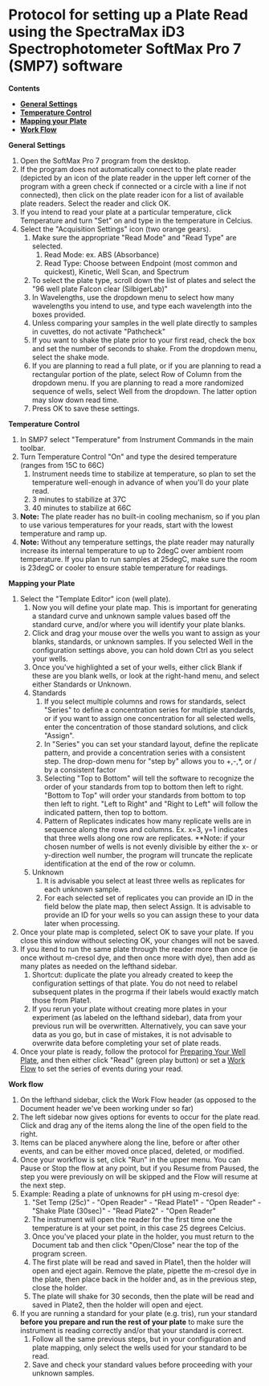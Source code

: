 # Protocol for setting up a Plate Read using the SpectraMax iD3 Spectrophotometer SoftMax Pro 7 (SMP7) software

**Contents**  
* [**General Settings**](#General_settings) 
* [**Temperature Control**](#Temperature_control)
* [**Mapping your Plate**](#Plate_map)  
* [**Work Flow**](#Work_flow)  

<a name=General_settings></a> **General Settings**  

1. Open the SoftMax Pro 7 program from the desktop.
1. If the program does not automatically connect to the plate reader (depicted by an icon of the plate reader in the upper left corner of the program with a green check if connected or a circle with a line if not connected), then click on the plate reader icon for a list of available plate readers.  Select the reader and click OK.
1. If you intend to read your plate at a particular temperature, click Temperature and turn "Set" on and type in the temperature in Celcius.
1. Select the "Acquisition Settings" icon (two orange gears).
    1. Make sure the appropriate "Read Mode" and "Read Type" are selected.
        1. Read Mode: ex. ABS (Absorbance)
        1. Read Type: Choose between Endpoint (most common and quickest), Kinetic, Well Scan, and Spectrum
    1. To select the plate type, scroll down the list of plates and select the "96 well plate Falcon clear (SilbigerLab)"
    1. In Wavelengths, use the dropdown menu to select how many wavelengths you intend to use, and type each wavelength into the boxes provided.
    1. Unless comparing your samples in the well plate directly to samples in cuvettes, do not activate "Pathcheck"
    1. If you want to shake the plate prior to your first read, check the box and set the number of seconds to shake.  From the dropdown menu, select the shake mode.
    1. If you are planning to read a full plate, or if you are planning to read a rectangular portion of the plate, select Row of Column from the dropdown menu.  If you are planning to read a more randomized sequence of wells, select Well from the dropdown.  The latter option may slow down read time.
    1. Press OK to save these settings.

<a name=Temperature_control></a> **Temperature Control**  
1. In SMP7 select "Temperature" from Instrument Commands in the main toolbar.
1. Turn Temperature Control "On" and type the desired temperature (ranges from 15C to 66C)
    1. Instrument needs time to stabilize at temperature, so plan to set the temperature well-enough in advance of when you'll do your plate read.
    1. 3 minutes to stabilize at 37C
    1. 40 minutes to stabilize at 66C
1. **Note:** The plate reader has no built-in cooling mechanism, so if you plan to use various temperatures for your reads, start with the lowest temperature and ramp up.
1. **Note:** Without any temperature settings, the plate reader may naturally increase its internal temperature to up to 2degC over ambient room temperature.  If you plan to run samples at 25degC, make sure the room is 23degC or cooler to ensure stable temperature for readings.

<a name=Plate_map></a> **Mapping your Plate**  

1. Select the "Template Editor" icon (well plate).
    1. Now you will define your plate map.  This is important for generating a standard curve and unknown sample values based off the standard curve, and/or where you will identify your plate blanks.
    1. Click and drag your mouse over the wells you want to assign as your blanks, standards, or unknown samples.  If you selected Well in the configuration settings above, you can hold down Ctrl as you select your wells.
    1. Once you've highlighted a set of your wells, either click Blank if these are you blank wells, or look at the right-hand menu, and select either Standards or Unknown.
    1. Standards
        1. If you select multiple columns and rows for standards, select "Series" to define a concentration series for multiple standards, or if you want to assign one concentration for all selected wells, enter the concentration of those standard solutions, and click "Assign".
        1. In "Series" you can set your standard layout, define the replicate pattern, and provide a concentration series with a consistent step.  The drop-down menu for "step by" allows you to +,-,*, or / by a consistent factor
        1. Selecting "Top to Bottom" will tell the software to recognize the order of your standards from top to bottom then left to right.  "Bottom to Top" will order your standards from bottom to top then left to right.  "Left to Right" and "Right to Left" will follow the indicated pattern, then top to bottom.
        1. Pattern of Replicates indicates how many replicate wells are in sequence along the rows and columns.  Ex. x=3, y=1 indicates that three wells along one row are replicates. **Note: if your chosen number of wells is not evenly divisible by either the x- or y-direction well number, the program will truncate the replicate identification at the end of the row or column.
    1. Unknown
        1. It is advisable you select at least three wells as replicates for each unknown sample.
        1. For each selected set of replicates you can provide an ID in the field below the plate map, then select Assign.  It is advisable to provide an ID for your wells so you can assign these to your data later when processing.
1. Once your plate map is completed, select OK to save your plate.  If you close this window without selecting OK, your changes will not be saved.
1. If you itend to run the same plate through the reader more than once (ie once without m-cresol dye, and then once more with dye), then add as many plates as needed on the lefthand sidebar.
    1. Shortcut: duplicate the plate you already created to keep the configuration settings of that plate. You do not need to relabel subsequent plates in the progrma if their labels would exactly match those from Plate1.
    1. If you rerun your plate without creating more plates in your experiment (as labeled on the lefthand sidebar), data from your previous run will be overwritten.  Alternatively, you can save your data as you go, but in case of mistakes, it is not advisable to overwrite data before completing your set of plate reads.
1. Once your plate is ready, follow the protocol for [Preparing Your Well Plate](Protocols/Prepare_Well_Plate_SOP.md), and then either click "Read" (green play button) or set a [Work Flow](#Work_flow) to set the series of events during your read.


<a name=Work_flow></a> **Work flow**  

1. On the lefthand sidebar, click the Work Flow header (as opposed to the Document header we've been working under so far)
1. The left sidebar now gives options for events to occur for the plate read.  Click and drag any of the items along the line of the open field to the right.
1. Items can be placed anywhere along the line, before or after other events, and can be either moved once placed, deleted, or modified.
1. Once your workflow is set, click "Run" in the upper menu.  You can Pause or Stop the flow at any point, but if you Resume from Paused, the step you were previously on will be skipped and the Flow will resume at the next step. 
1. Example: Reading a plate of unknowns for pH using m-cresol dye:
    1. "Set Temp (25c)" - "Open Reader" - "Read Plate1" - "Open Reader" - "Shake Plate (30sec)" - "Read Plate2" - "Open Reader"  
    1. The instrument will open the reader for the first time one the temperature is at your set point, in this case 25 degrees Celcius.
    1. Once you've placed your plate in the holder,  you must return to the Document tab and then click "Open/Close" near the top of the program screen.
    1. The first plate will be read and saved in Plate1, then the holder will open and eject again.  Remove the plate, pipette the m-cresol dye in the plate, then place back in the holder and, as in the previous step, close the holder.
    1. The plate will shake for 30 seconds, then the plate will be read and saved in Plate2, then the holder will open and eject.
1. If you are running a standard for your plate (e.g. tris), run your standard **before you prepare and run the rest of your plate** to make sure the instrument is reading correctly and/or that your standard is correct.
    1. Follow all the same previous steps, but in your configuration and plate mapping, only select the wells used for your standard to be read.
    1. Save and check your standard values before proceeding with your unknown samples.
